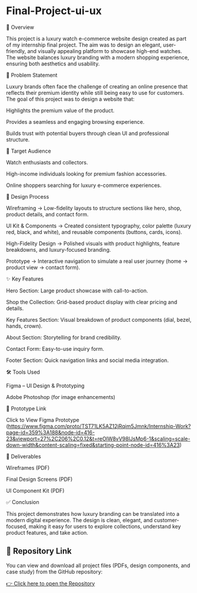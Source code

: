 # Final-Project-ui-ux

📖 Overview

This project is a luxury watch e-commerce website design created as part of my internship final project.
The aim was to design an elegant, user-friendly, and visually appealing platform to showcase high-end watches. The website balances luxury branding with a modern shopping experience, ensuring both aesthetics and usability.

🎯 Problem Statement

Luxury brands often face the challenge of creating an online presence that reflects their premium identity while still being easy to use for customers.
The goal of this project was to design a website that:

Highlights the premium value of the product.

Provides a seamless and engaging browsing experience.

Builds trust with potential buyers through clean UI and professional structure.

👥 Target Audience

Watch enthusiasts and collectors.

High-income individuals looking for premium fashion accessories.

Online shoppers searching for luxury e-commerce experiences.

📐 Design Process

Wireframing → Low-fidelity layouts to structure sections like hero, shop, product details, and contact form.

UI Kit & Components → Created consistent typography, color palette (luxury red, black, and white), and reusable components (buttons, cards, icons).

High-Fidelity Design → Polished visuals with product highlights, feature breakdowns, and luxury-focused branding.

Prototype → Interactive navigation to simulate a real user journey (home → product view → contact form).

✨ Key Features

Hero Section: Large product showcase with call-to-action.

Shop the Collection: Grid-based product display with clear pricing and details.

Key Features Section: Visual breakdown of product components (dial, bezel, hands, crown).

About Section: Storytelling for brand credibility.

Contact Form: Easy-to-use inquiry form.

Footer Section: Quick navigation links and social media integration.

🛠️ Tools Used

Figma – UI Design & Prototyping

Adobe Photoshop (for image enhancements)

🔗 Prototype Link

Click to View Figma Prototype
 (https://www.figma.com/proto/TST71LK5AZ12jRqim5Jmnk/Internship-Work?page-id=359%3A188&node-id=416-23&viewport=27%2C206%2C0.12&t=reOlW8vV98lJsMp6-1&scaling=scale-down-width&content-scaling=fixed&starting-point-node-id=416%3A23)

📑 Deliverables

Wireframes (PDF)

Final Design Screens (PDF)

UI Component Kit (PDF)

✅ Conclusion

This project demonstrates how luxury branding can be translated into a modern digital experience. The design is clean, elegant, and customer-focused, making it easy for users to explore collections, understand key product features, and take action.


## 📂 Repository Link
You can view and download all project files (PDFs, design components, and case study) from the GitHub repository:

[👉 Click here to open the Repository](https://github.com/username/final-project-uiux)

